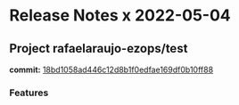 # Release Notes x 2022-05-04
## Project rafaelaraujo-ezops/test
**commit:** [18bd1058ad446c12d8b1f0edfae169df0b10ff88](https://github.com/rafaelaraujo-ezops/test/commit/18bd1058ad446c12d8b1f0edfae169df0b10ff88)
### Features
